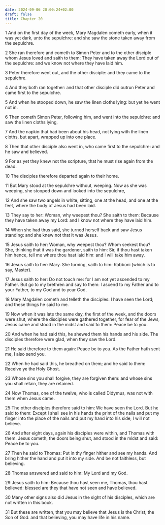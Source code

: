 ```yaml
---
date: 2024-09-06 20:00:24+02:00
draft: false
title: Chapter 20
---
```




1 And on the first day of the week, Mary Magdalen cometh early, when it was yet dark, unto the sepulchre: and she saw the stone taken away from the sepulchre.

2 She ran therefore and cometh to Simon Peter and to the other disciple whom Jesus loved and saith to them: They have taken away the Lord out of the sepulchre: and we know not where they have laid him.

3 Peter therefore went out, and the other disciple: and they came to the sepulchre.

4 And they both ran together: and that other disciple did outrun Peter and came first to the sepulchre.

5 And when he stooped down, he saw the linen cloths lying: but yet he went not in.

6 Then cometh Simon Peter, following him, and went into the sepulchre: and saw the linen cloths lying,

7 And the napkin that had been about his head, not lying with the linen cloths, but apart, wrapped up into one place.

8 Then that other disciple also went in, who came first to the sepulchre: and he saw and believed.

9 For as yet they knew not the scripture, that he must rise again from the dead.

10 The disciples therefore departed again to their home.

11 But Mary stood at the sepulchre without, weeping. Now as she was weeping, she stooped down and looked into the sepulchre,

12 And she saw two angels in white, sitting, one at the head, and one at the feet, where the body of Jesus had been laid.

13 They say to her: Woman, why weepest thou? She saith to them: Because they have taken away my Lord: and I know not where they have laid him.

14 When she had thus said, she turned herself back and saw Jesus standing: and she knew not that it was Jesus.

15 Jesus saith to her: Woman, why weepest thou? Whom seekest thou? She, thinking that it was the gardener, saith to him: Sir, if thou hast taken him hence, tell me where thou hast laid him: and I will take him away.

16 Jesus saith to her: Mary. She turning, saith to him: Rabboni (which is to say, Master).

17 Jesus saith to her: Do not touch me: for I am not yet ascended to my Father. But go to my brethren and say to them: I ascend to my Father and to your Father, to my God and to your God.

18 Mary Magdalen cometh and telleth the disciples: I have seen the Lord; and these things he said to me.

19 Now when it was late the same day, the first of the week, and the doors were shut, where the disciples were gathered together, for fear of the Jews, Jesus came and stood in the midst and said to them: Peace be to you.

20 And when he had said this, he shewed them his hands and his side. The disciples therefore were glad, when they saw the Lord.

21 He said therefore to them again: Peace be to you. As the Father hath sent me, I also send you.

22 When he had said this, he breathed on them; and he said to them: Receive ye the Holy Ghost.

23 Whose sins you shall forgive, they are forgiven them: and whose sins you shall retain, they are retained.

24 Now Thomas, one of the twelve, who is called Didymus, was not with them when Jesus came.

25 The other disciples therefore said to him: We have seen the Lord. But he said to them: Except I shall see in his hands the print of the nails and put my finger into the place of the nails and put my hand into his side, I will not believe.

26 And after eight days, again his disciples were within, and Thomas with them. Jesus cometh, the doors being shut, and stood in the midst and said: Peace be to you.

27 Then he said to Thomas: Put in thy finger hither and see my hands. And bring hither the hand and put it into my side. And be not faithless, but believing.

28 Thomas answered and said to him: My Lord and my God.

29 Jesus saith to him: Because thou hast seen me, Thomas, thou hast believed: blessed are they that have not seen and have believed.

30 Many other signs also did Jesus in the sight of his disciples, which are not written in this book.

31 But these are written, that you may believe that Jesus is the Christ, the Son of God: and that believing, you may have life in his name.

